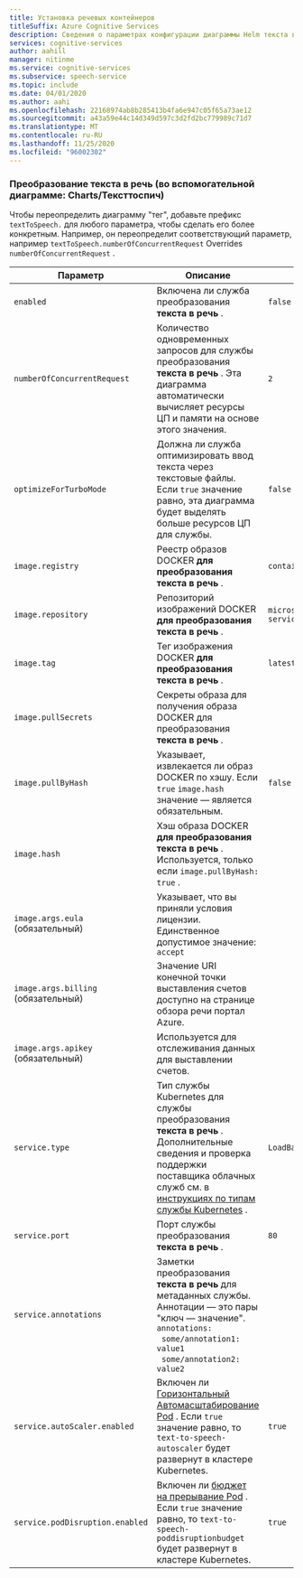 ```yaml
---
title: Установка речевых контейнеров
titleSuffix: Azure Cognitive Services
description: Сведения о параметрах конфигурации диаграммы Helm текста в речь.
services: cognitive-services
author: aahill
manager: nitinme
ms.service: cognitive-services
ms.subservice: speech-service
ms.topic: include
ms.date: 04/01/2020
ms.author: aahi
ms.openlocfilehash: 22168974ab8b285413b4fa6e947c05f65a73ae12
ms.sourcegitcommit: a43a59e44c14d349d597c3d2fd2bc779989c71d7
ms.translationtype: MT
ms.contentlocale: ru-RU
ms.lasthandoff: 11/25/2020
ms.locfileid: "96002302"
---
```

### <a name="text-to-speech-sub-chart-chartstexttospeech"></a>Преобразование текста в речь (во вспомогательной диаграмме: Charts/Тексттоспич)

Чтобы переопределить диаграмму "тег", добавьте префикс `textToSpeech.` для любого параметра, чтобы сделать его более конкретным. Например, он переопределит соответствующий параметр, например `textToSpeech.numberOfConcurrentRequest` Overrides `numberOfConcurrentRequest` .

|Параметр|Описание|По умолчанию|
| -- | -- | -- |
| `enabled` | Включена ли служба преобразования **текста в речь** . | `false` |
| `numberOfConcurrentRequest` | Количество одновременных запросов для службы преобразования **текста в речь** . Эта диаграмма автоматически вычисляет ресурсы ЦП и памяти на основе этого значения. | `2` |
| `optimizeForTurboMode`| Должна ли служба оптимизировать ввод текста через текстовые файлы. Если `true` значение равно, эта диаграмма будет выделять больше ресурсов ЦП для службы. | `false` |
| `image.registry`| Реестр образов DOCKER **для преобразования текста в речь** . | `containerpreview.azurecr.io` |
| `image.repository` | Репозиторий изображений DOCKER **для преобразования текста в речь** . | `microsoft/cognitive-services-text-to-speech` |
| `image.tag` | Тег изображения DOCKER **для преобразования текста в речь** . | `latest` |
| `image.pullSecrets` | Секреты образа для получения образа DOCKER для преобразования **текста в речь** . | |
| `image.pullByHash`| Указывает, извлекается ли образ DOCKER по хэшу. Если `true` `image.hash` значение — является обязательным. | `false` |
| `image.hash`| Хэш образа DOCKER **для преобразования текста в речь** . Используется, только если `image.pullByHash: true` .  | |
| `image.args.eula` (обязательный) | Указывает, что вы приняли условия лицензии. Единственное допустимое значение: `accept` | |
| `image.args.billing` (обязательный) | Значение URI конечной точки выставления счетов доступно на странице обзора речи портал Azure. | |
| `image.args.apikey` (обязательный) | Используется для отслеживания данных для выставлении счетов. ||
| `service.type` | Тип службы Kubernetes для службы преобразования **текста в речь** . Дополнительные сведения и проверка поддержки поставщика облачных служб см. в [инструкциях по типам службы Kubernetes](https://kubernetes.io/docs/concepts/services-networking/service/) . | `LoadBalancer` |
| `service.port`|  Порт службы преобразования **текста в речь** . | `80` |
| `service.annotations` | Заметки преобразования **текста в речь** для метаданных службы. Аннотации — это пары "ключ — значение". <br>`annotations:`<br>&nbsp;&nbsp;`some/annotation1: value1`<br>&nbsp;&nbsp;`some/annotation2: value2` | |
| `service.autoScaler.enabled` | Включен ли [Горизонтальный Автомасштабирование Pod](https://kubernetes.io/docs/tasks/run-application/horizontal-pod-autoscale/) . Если `true` значение равно, то `text-to-speech-autoscaler` будет развернут в кластере Kubernetes. | `true` |
| `service.podDisruption.enabled` | Включен ли [бюджет на прерывание Pod](https://kubernetes.io/docs/concepts/workloads/pods/disruptions/) . Если `true` значение равно, то `text-to-speech-poddisruptionbudget` будет развернут в кластере Kubernetes. | `true` |